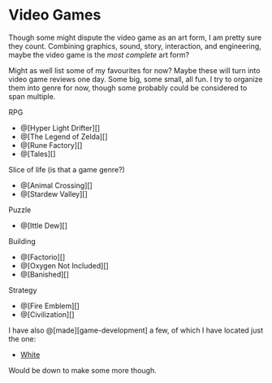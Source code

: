 # Video Games

Though some might dispute the video game as an art form, I am pretty sure they count.
Combining graphics, sound, story, interaction, and engineering, maybe the video game
is the *most complete* art form?

Might as well list some of my favourites for now? Maybe these will turn into video
game reviews one day. Some big, some small, all fun. I try to organize them into 
genre for now, though some probably could be considered to span multiple.

RPG
*   @[Hyper Light Drifter][]
*   @[The Legend of Zelda][]
*   @[Rune Factory][]
*   @[Tales][]

Slice of life (is that a game genre?)
*   @[Animal Crossing][]
*   @[Stardew Valley][]

Puzzle
*   @[Ittle Dew][]

Building
*   @[Factorio][]
*   @[Oxygen Not Included][]
*   @[Banished][]

Strategy
*   @[Fire Emblem][]
*   @[Civilization][]

I have also @[made][game-development] a few, of which I have located just the one:
*   [White](https://cameldridge.com/game/White/)

Would be down to make some more though.
